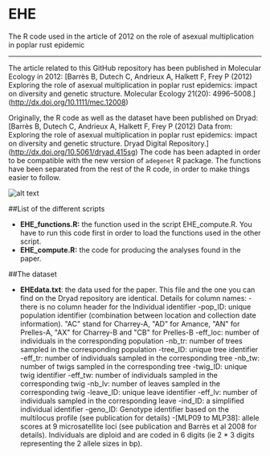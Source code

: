 # EHE
The R code used in the article of 2012 on the role of asexual multiplication in poplar rust epidemic

---

The article related to this GitHub repository has been published in Molecular Ecology in 2012: [Barrès B, Dutech C, Andrieux A, Halkett F, Frey P (2012) Exploring the role of asexual multiplication in poplar rust epidemics: impact on diversity and genetic structure. Molecular Ecology 21(20): 4996–5008.] (http://dx.doi.org/10.1111/mec.12008)

Originally, the R code as well as the dataset have been published on Dryad:
[Barrès B, Dutech C, Andrieux A, Halkett F, Frey P (2012) Data from: Exploring the role of asexual multiplication in poplar rust epidemics: impact on diversity and genetic structure. Dryad Digital Repository.] (http://dx.doi.org/10.5061/dryad.415sg) The code has been adapted in order to be compatible with the new version of `adegenet` R package. The functions have been separated from the rest of the R code, in order to make things easier to follow. 




![alt text](http://googledrive.com/host/0B-FIusWb7o6PfjdhbUJncm1mdjM1NnQ1TWl6MHhZUnNRZjd6RkUtUVo5WlFsVURTV0lvQjA/EHEsamplingdesign.png "Cartoon of the sampling design of the survey")



##List of the different scripts

* **EHE_functions.R:** the function used in the script EHE_compute.R. You have to run this code first in order to load the functions used in the other script. 
* **EHE_compute.R:** the code for producing the analyses found in the paper. 


##The dataset

* **EHEdata.txt**: the data used for the paper. This file and the one you can find on the Dryad repository are identical. Details for column names: 
-there is no column header for the Individual identifier
-pop_ID: unique population identifier (combination between location and collection date information). "AC" stand for Charrey-A, "AD" for Amance, "AN" for Prelles-A, "AX" for Charrey-B and "CB" for Prelles-B
-eff_loc: number of individuals in the corresponding population
-nb_tr: number of trees sampled in the corresponding population
-tree_ID: unique tree identifier
-eff_tr: number of individuals sampled in the corresponding tree
-nb_tw: number of twigs sampled in the corresponding tree
-twig_ID: unique twig identifier
-eff_tw: number of individuals sampled in the corresponding twig
-nb_lv: number of leaves sampled in the corresponding twig
-leave_ID: unique leave identifier
-eff_lv: number of individuals sampled in the corresponding leave
-ind_ID: a simplified individual identifier
-geno_ID: Genotype identifier based on the multilocus profile (see publication for details)
-[MLP09 to MLP38]: allele scores at 9 microsatellite loci (see publication and Barrès et al 2008 for details). Individuals are diploid and are coded in 6 digits (ie 2 * 3 digits representing the 2 allele sizes in bp). 



